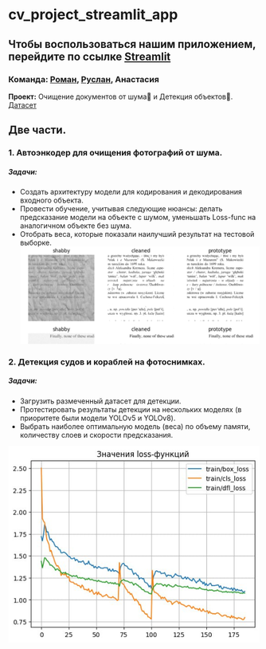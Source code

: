# cv_project_streamlit_app

## Чтобы воспользоваться нашим приложением, перейдите по ссылке [Streamlit](https://cvproject2appapp-mri5cmggebnp6kqmftuziw.streamlit.app)

### Команда: [Роман](https://github.com/r-makushkin), [Руслан](https://github.com/ruslan-DS), Анастасия

**Проект:** Очищение документов от шума📝 и Детекция объектов🔎. [Датасет](https://www.kaggle.com/datasets/siddharthkumarsah/ships-in-aerial-images)
## Две части.
### 1. Автоэнкодер для очищения фотографий от шума.
##### Задачи:
* Создать архитектуру модели для кодирования и декодирования входного объекта.
* Провести обучение, учитывая следующие нюансы: делать предсказание модели на объекте с шумом, уменьшать Loss-func на аналогичном объекте без шума.
* Отобрать веса, которые показали наилучший результат на тестовой выборке.
![картинка](images/noise1.png)

### 2. Детекция судов и кораблей на фотоснимках.
#####  Задачи:
* Загрузить размеченный датасет для детекции.
* Протестировать результаты детекции на нескольких моделях (в приоритете были модели YOLOv5 и YOLOv8).
* Выбрать наиболее оптимальную модель (веса) по объему памяти, количеству слоев и скорости предсказания.

![картинка](images/yolo8_loss.png)